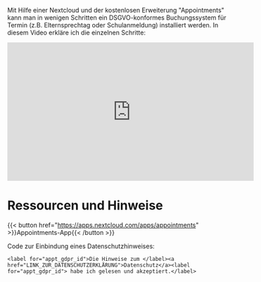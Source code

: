 Mit Hilfe einer Nextcloud und der kostenlosen Erweiterung "Appointments" kann man in wenigen Schritten ein DSGVO-konformes Buchungssystem für Termin (z.B. Elternsprechtag oder Schulanmeldung) installiert werden. In diesem Video erkläre ich die einzelnen Schritte:

<iframe width="560" height="315" src="https://www.youtube-nocookie.com/embed/ZEkgmAwio2c" frameborder="0" allow="accelerometer; autoplay; clipboard-write; encrypted-media; gyroscope; picture-in-picture" allowfullscreen></iframe>

# Ressourcen und Hinweise
{{< button href="https://apps.nextcloud.com/apps/appointments" >}}Appointments-App{{< /button >}}

Code zur Einbindung eines Datenschutzhinweises:
```
<label for="appt_gdpr_id">Die Hinweise zum </label><a href="LINK_ZUR_DATENSCHUTZERKLÄRUNG">Datenschutz</a><label for="appt_gdpr_id"> habe ich gelesen und akzeptiert.</label>
```
